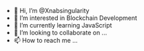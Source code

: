 - 👋 Hi, I’m @Xnabsingularity
- 👀 I’m interested in Blockchain Development
- 🌱 I’m currently learning JavaScript
- 💞️ I’m looking to collaborate on ...
- 📫 How to reach me ...

<!---
Xnabsingularity/Xnabsingularity is a ✨ special ✨ repository because its `README.md` (this file) appears on your GitHub profile.
You can click the Preview link to take a look at your changes.
--->
